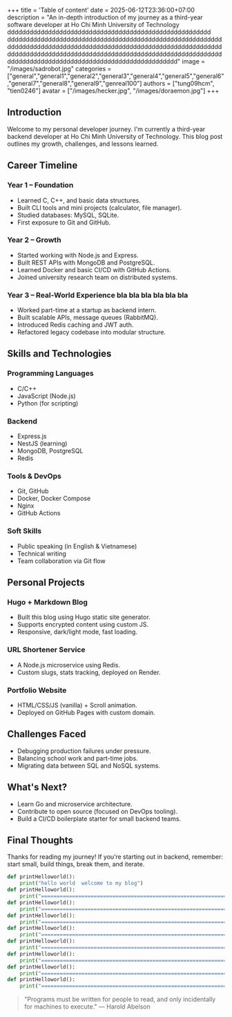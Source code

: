 +++
title = 'Table of content'
date = 2025-06-12T23:36:00+07:00
description = "An in-depth introduction of my journey as a third-year software developer at Ho Chi Minh University of Technology ddddddddddddddddddddddddddddddddddddddddddddddddddddddd dddddddddddddddddddddddddddddddddddddddddddddddddddddddddddddddddddddddddddddddddddddddddddddddddddddddddddddddddddddddddddddddddddddddddddddddddddddddddddddddddddddddddddddddddddddddddddddddddddddddddddddddddddddddddddd"
image = "/images/sadrobot.jpg"
categories = ["general","general1","general2","general3","general4","general5","general6","general7","general8","general9","genreal100"]
authors = ["tung09hcm", "tien0246"]
avatar = ["/images/hecker.jpg", "/images/doraemon.jpg"]
+++


## Introduction

Welcome to my personal developer journey. I'm currently a third-year backend developer at Ho Chi Minh University of Technology. This blog post outlines my growth, challenges, and lessons learned.

## Career Timeline

### Year 1 – Foundation

- Learned C, C++, and basic data structures.
- Built CLI tools and mini projects (calculator, file manager).
- Studied databases: MySQL, SQLite.
- First exposure to Git and GitHub.

### Year 2 – Growth

- Started working with Node.js and Express.
- Built REST APIs with MongoDB and PostgreSQL.
- Learned Docker and basic CI/CD with GitHub Actions.
- Joined university research team on distributed systems.

### Year 3 – Real-World Experience bla bla bla bla bla bla

- Worked part-time at a startup as backend intern.
- Built scalable APIs, message queues (RabbitMQ).
- Introduced Redis caching and JWT auth.
- Refactored legacy codebase into modular structure.

## Skills and Technologies

### Programming Languages

- C/C++
- JavaScript (Node.js)
- Python (for scripting)

### Backend

- Express.js
- NestJS (learning)
- MongoDB, PostgreSQL
- Redis

### Tools & DevOps

- Git, GitHub
- Docker, Docker Compose
- Nginx
- GitHub Actions

### Soft Skills

- Public speaking (in English & Vietnamese)
- Technical writing
- Team collaboration via Git flow

## Personal Projects

### Hugo + Markdown Blog

- Built this blog using Hugo static site generator.
- Supports encrypted content using custom JS.
- Responsive, dark/light mode, fast loading.

### URL Shortener Service

- A Node.js microservice using Redis.
- Custom slugs, stats tracking, deployed on Render.

### Portfolio Website

- HTML/CSS/JS (vanilla) + Scroll animation.
- Deployed on GitHub Pages with custom domain.

## Challenges Faced

- Debugging production failures under pressure.
- Balancing school work and part-time jobs.
- Migrating data between SQL and NoSQL systems.

## What's Next?

- Learn Go and microservice architecture.
- Contribute to open source (focused on DevOps tooling).
- Build a CI/CD boilerplate starter for small backend teams.

## Final Thoughts

Thanks for reading my journey! If you’re starting out in backend, remember: start small, build things, break them, and iterate.

```python
def printHelloworld():
    print("hello world  welcome to my blog")
def printHelloworld():
    print("=========================================================================================================")
def printHelloworld():
    print("=========================================================================================================")
def printHelloworld():
    print("=========================================================================================================")
def printHelloworld():
    print("=========================================================================================================")
def printHelloworld():
    print("=========================================================================================================")
def printHelloworld():
    print("=========================================================================================================")
def printHelloworld():
    print("=========================================================================================================")
def printHelloworld():
    print("=========================================================================================================")

```
> "Programs must be written for people to read, and only incidentally for machines to execute." — Harold Abelson
